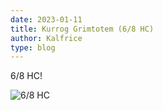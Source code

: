 ```yaml
---
date: 2023-01-11
title: Kurrog Grimtotem (6/8 HC)
author: Kalfrice
type: blog
---
```


6/8 HC!

![6/8 HC](/posts/2023-01-11-kurrog-grimtotem/grimtotem.jpg)

<!--more-->
